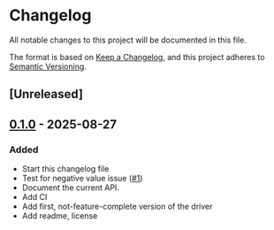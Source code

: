 # Changelog

All notable changes to this project will be documented in this file.

The format is based on [Keep a Changelog](https://keepachangelog.com/en/1.0.0/),
and this project adheres to [Semantic Versioning](https://semver.org/spec/v2.0.0.html).

## [Unreleased]

## [0.1.0](https://github.com/trappitsch/ic-md/releases/tag/v0.1.0) - 2025-08-27

### Added

- Start this changelog file
- Test for negative value issue ([#1](https://github.com/trappitsch/ic-md/pull/1))
- Document the current API.
- Add CI
- Add first, not-feature-complete version of the driver
- Add readme, license
